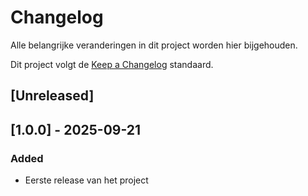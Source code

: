 # Changelog

Alle belangrijke veranderingen in dit project worden hier bijgehouden.

Dit project volgt de [Keep a Changelog](https://keepachangelog.com/nl/1.0.0/) standaard.

## [Unreleased]

## [1.0.0] - 2025-09-21
### Added
- Eerste release van het project
